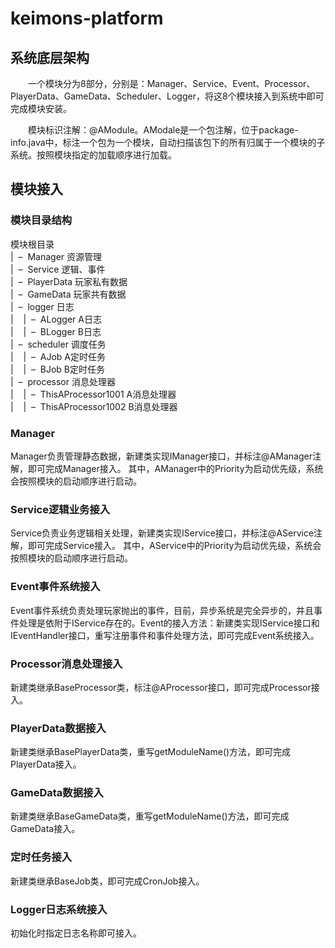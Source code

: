 # keimons-platform
## 系统底层架构

&emsp;&emsp;一个模块分为8部分，分别是：Manager、Service、Event、Processor、PlayerData、GameData、Scheduler、Logger，将这8个模块接入到系统中即可完成模块安装。

&emsp;&emsp;模块标识注解：@AModule。AModale是一个包注解，位于package-info.java中，标注一个包为一个模块，自动扫描该包下的所有归属于一个模块的子系统。按照模块指定的加载顺序进行加载。

## 模块接入

### 模块目录结构

模块根目录  
|&nbsp;&nbsp;–&nbsp;&nbsp;Manager    资源管理  
|&nbsp;&nbsp;–&nbsp;&nbsp;Service    逻辑、事件  
|&nbsp;&nbsp;–&nbsp;&nbsp;PlayerData 玩家私有数据  
|&nbsp;&nbsp;–&nbsp;&nbsp;GameData   玩家共有数据  
|&nbsp;&nbsp;–&nbsp;&nbsp;logger     日志  
|&nbsp;&nbsp;&nbsp;&nbsp;|&nbsp;&nbsp;–&nbsp;&nbsp;ALogger            A日志  
|&nbsp;&nbsp;&nbsp;&nbsp;|&nbsp;&nbsp;–&nbsp;&nbsp;BLogger            B日志  
|&nbsp;&nbsp;–&nbsp;&nbsp;scheduler  调度任务  
|&nbsp;&nbsp;&nbsp;&nbsp;|&nbsp;&nbsp;–&nbsp;&nbsp;AJob               A定时任务  
|&nbsp;&nbsp;&nbsp;&nbsp;|&nbsp;&nbsp;–&nbsp;&nbsp;BJob               B定时任务  
|&nbsp;&nbsp;–&nbsp;&nbsp;processor  消息处理器  
|&nbsp;&nbsp;&nbsp;&nbsp;|&nbsp;&nbsp;–&nbsp;&nbsp;ThisAProcessor1001 A消息处理器  
|&nbsp;&nbsp;&nbsp;&nbsp;|&nbsp;&nbsp;–&nbsp;&nbsp;ThisAProcessor1002 B消息处理器

### Manager

Manager负责管理静态数据，新建类实现IManager接口，并标注@AManager注解，即可完成Manager接入。
其中，AManager中的Priority为启动优先级，系统会按照模块的启动顺序进行启动。

### Service逻辑业务接入

Service负责业务逻辑相关处理，新建类实现IService接口，并标注@AService注解，即可完成Service接入。
其中，AService中的Priority为启动优先级，系统会按照模块的启动顺序进行启动。

### Event事件系统接入

Event事件系统负责处理玩家抛出的事件，目前，异步系统是完全异步的，并且事件处理是依附于IService存在的。Event的接入方法：新建类实现IService接口和IEventHandler接口，重写注册事件和事件处理方法，即可完成Event系统接入。

### Processor消息处理接入

新建类继承BaseProcessor类，标注@AProcessor接口，即可完成Processor接入。

### PlayerData数据接入

新建类继承BasePlayerData类，重写getModuleName()方法，即可完成PlayerData接入。

### GameData数据接入

新建类继承BaseGameData类，重写getModuleName()方法，即可完成GameData接入。

### 定时任务接入

新建类继承BaseJob类，即可完成CronJob接入。

### Logger日志系统接入

初始化时指定日志名称即可接入。
